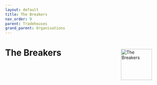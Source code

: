 ```yaml
---
layout: default
title: The Breakers
nav_order: 9
parent: Tradehouses
grand_parent: Organisations
---
```

<img src="/shysba/img/breakers.png"
     alt="The Breakers"
     style="float: right; margin: 30px; width: 100px;" />

# The Breakers